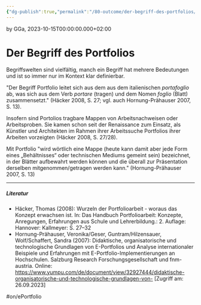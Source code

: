 ```yaml
---
{"dg-publish":true,"permalink":"/80-outcome/der-begriff-des-portfolios/","tags":["class/outcome","on/ePortfolio"],"noteIcon":""}
---
```


by GGa, 2023-10-15T00:00:00.000+02:00 

# Der Begriff des Portfolios
Begriffswelten sind vielfältig, manch ein Begriff hat mehrere Bedeutungen und ist so immer nur im Kontext klar definierbar.

"Der Begriff Portfolio leitet sich aus dem aus dem italienischen _portafoglio_ ab, was sich aus dem Verb _portare_ (tragen) und dem Nomen _foglio_ (Blatt) zusammensetzt." (Häcker 2008, S. 27; vgl. auch Hornung-Prähauser 2007, S. 13).

Insofern sind Portolios tragbare Mappen von Arbeitsnachweisen oder Arbeitsproben. Sie kamen schon seit der Renaissance zum Einsatz, als Künstler und Architekten im Rahmen ihrer Arbeitssuche Portfolios ihrer Arbeiten vorzeigten (Häcker 2008, S. 27/28).

Mit Portfolio "wird wörtlich eine Mappe (heute kann damit aber jede Form eines „Behältnisses“ oder technischen Mediums gemeint sein) bezeichnet, in der Blätter aufbewahrt werden können und die überall zur Präsentation derselben mitgenommen/getragen werden kann." (Hornung-Prähauser 2007, S. 13)

---
##### Literatur
- Häcker, Thomas (2008): Wurzeln der Portfolioarbeit - woraus das Konzept erwachsen ist. In: Das Handbuch Portfolioarbeit: Konzepte, Anregungen, Erfahrungen aus Schule und Lehrerbildung.: 2. Auflage: Hannover: Kallmeyer: S. 27–32
- Hornung-Prähauser, Veronika/Geser, Guntram/Hilzensauer, Wolf/Schaffert, Sandra (2007): Didaktische, organisatorische und technologische Grundlagen von E-Portfolios und Analyse internationaler Beispiele und Erfahrungen mit E-Portfolio-Implementierungen an Hochschulen. Salzburg Research Forschungsgesellschaft und fnm-austria. Online: https://www.yumpu.com/de/document/view/32927444/didaktische-organisatorische-und-technologische-grundlagen-von- [Zugriff am: 26.09.2023]

#on/ePortfolio 

